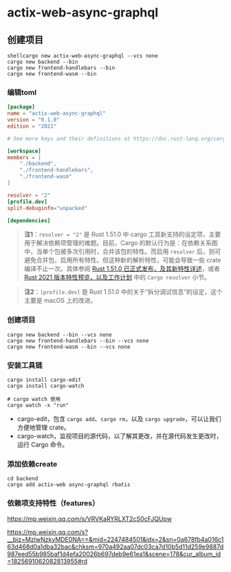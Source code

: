 # actix-web-async-graphql

## 创建项目

```shell
shellcargo new actix-web-async-graphql --vcs none
cargo new backend --bin
cargo new frontend-handlebars --bin
cargo new frontend-wasm --bin
```

### 编辑toml

```toml
[package]
name = "actix-web-async-graphql"
version = "0.1.0"
edition = "2021"

# See more keys and their definitions at https://doc.rust-lang.org/cargo/reference/manifest.html

[workspace]
members = [
    "./backend",
    "./frontend-handlebars",
    "./frontend-wasm"
]

resolver = "2"
[profile.dev]
split-debuginfo="unpacked"

[dependencies]

```

> **注1**：`resolver = "2"` 是 Rust 1.51.0 中 cargo 工具新支持的设定项，主要用于解决依赖项管理的难题。目前，Cargo 的默认行为是：在依赖关系图中，当单个包被多次引用时，合并该包的特性。而启用 `resolver` 后，则可避免合并包，启用所有特性。但这种新的解析特性，可能会导致一些 crate 编译不止一次。具体参阅 [Rust 1.51.0 已正式发布，及其新特性详述](http://mp.weixin.qq.com/s?__biz=MzIwNzkyMDE0NA==&mid=2247484240&idx=2&sn=3f3cdf5c790c9b9bc0aa5e0d3ccb6d12&chksm=970a4e2fa07dc739e734a4eeb231f3fd791d0161fcbbb8d755f78dbf4b93e7de14e101bf4c15&scene=21#wechat_redirect)，或者 [Rust 2021 版本特性预览，以及工作计划](http://mp.weixin.qq.com/s?__biz=MzIwNzkyMDE0NA==&mid=2247484435&idx=1&sn=6a5227d45e7265599e41f47ca3ab885f&chksm=970a496ca07dc07a2b4fd73f0dfef0adf041f64d595498c6c6be5710a82bddbc1ce7922bfb52&scene=21#wechat_redirect) 中的 `Cargo resolver` 小节。

> **注2**：`[profile.dev]` 是 Rust 1.51.0 中的关于“拆分调试信息”的设定，这个主要是 macOS 上的改进。

### 创建项目

```shell
cargo new backend --bin --vcs none
cargo new frontend-handlebars --bin --vcs none
cargo new frontend-wasm --bin --vcs none
```



### 安装工具链

```shell
cargo install cargo-edit
cargo install cargo-watch

# cargo watch 使用
cargo watch -x "run"

```

- cargo-edit，包含 `cargo add`、`cargo rm`，以及 `cargo upgrade`，可以让我们方便地管理 crate。
- cargo-watch，监视项目的源代码，以了解其更改，并在源代码发生更改时，运行 Cargo 命令。

### 添加依赖create

```shell
cd backend
cargo add actix-web async-graphql rbatis
```

### 依赖项支持特性（features）


https://mp.weixin.qq.com/s/VRVKaRYRLXT2cS0cFJQUpw

https://mp.weixin.qq.com/s?__biz=MzIwNzkyMDE0NA==&mid=2247484501&idx=2&sn=0a678fb4a016c163d468d0a1dba32bac&chksm=970a492aa07dc03ca7d10b5d11d259e9887d987eed55b985baf1d4efa20026b697deb9e61ea1&scene=178&cur_album_id=1825691062082813955#rd


